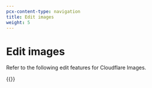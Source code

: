 ```yaml
---
pcx-content-type: navigation
title: Edit images
weight: 5
---
```


# Edit images

Refer to the following edit features for Cloudflare Images.

{{<directory-listing>}}